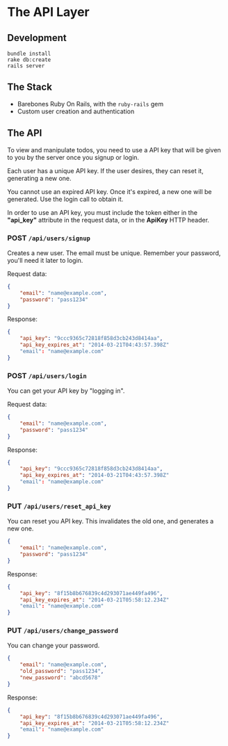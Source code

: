 # The API Layer

## Development

    bundle install
    rake db:create
    rails server

## The Stack

 - Barebones Ruby On Rails, with the `ruby-rails` gem
 - Custom user creation and authentication

## The API

To view and manipulate todos, you need to use a API key that will be given to you by the server once you signup or login.

Each user has a unique API key. If the user desires, they can reset it, generating a new one.

You cannot use an expired API key. Once it's expired, a new one will be generated. Use the login call to obtain it.

In order to use an API key, you must include the token either in the **"api_key"** attribute in the request data, or in the **ApiKey** HTTP header.

### POST `/api/users/signup`

Creates a new user. The email must be unique. Remember your password, you'll need it later to login.

Request data:

```json
{
    "email": "name@example.com",
    "password": "pass1234"
}
```

Response:

```json
{
    "api_key": "9ccc9365c72818f858d3cb243d8414aa",
    "api_key_expires_at": "2014-03-21T04:43:57.398Z"
    "email": "name@example.com"
}
```

### POST `/api/users/login`

You can get your API key by "logging in".

Request data:

```json
{
    "email": "name@example.com",
    "password": "pass1234"
}
```

Response:

```json
{
    "api_key": "9ccc9365c72818f858d3cb243d8414aa",
    "api_key_expires_at": "2014-03-21T04:43:57.398Z"
    "email": "name@example.com"
}
```

### PUT `/api/users/reset_api_key`

You can reset you API key. This invalidates the old one, and generates a new one.


```json
{
    "email": "name@example.com",
    "password": "pass1234"
}
```

Response:

```json
{
    "api_key": "8f15b8b676839c4d293071ae449fa496",
    "api_key_expires_at": "2014-03-21T05:58:12.234Z"
    "email": "name@example.com"
}
```

### PUT `/api/users/change_password`

You can change your password.

```json
{
    "email": "name@example.com",
    "old_password": "pass1234",
    "new_password": "abcd5678"
}
```

Response:

```json
{
    "api_key": "8f15b8b676839c4d293071ae449fa496",
    "api_key_expires_at": "2014-03-21T05:58:12.234Z"
    "email": "name@example.com"
}
```
